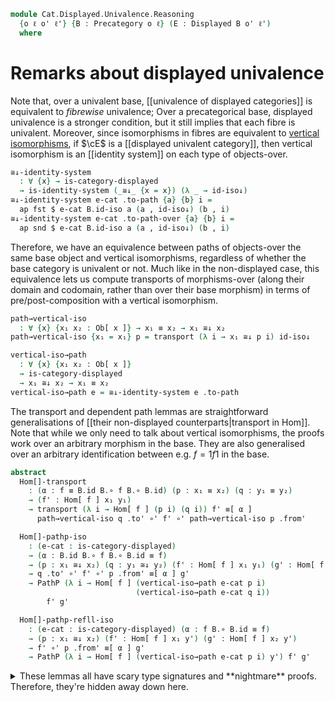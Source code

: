 <!--
```agda
open import Cat.Displayed.Cartesian
open import Cat.Displayed.Base
open import Cat.Prelude

import Cat.Displayed.Univalence
import Cat.Displayed.Reasoning
import Cat.Displayed.Morphism
import Cat.Reasoning as Cr
```
-->

```agda
module Cat.Displayed.Univalence.Reasoning
  {o ℓ o' ℓ'} {B : Precategory o ℓ} (E : Displayed B o' ℓ')
  where
```

# Remarks about displayed univalence

Note that, over a univalent base, [[univalence of displayed categories]]
is equivalent to _fibrewise_ univalence; Over a precategorical base,
displayed univalence is a stronger condition, but it still implies that
each fibre is univalent. Moreover, since isomorphisms in fibres are
equivalent to [vertical isomorphisms], if $\cE$ is a [[displayed
univalent category]], then vertical isomorphism is an [[identity
system]] on each type of objects-over.

[vertical isomorphisms]: Cat.Displayed.Morphism.html#isos

<!--
```agda
private module B = Cr B

open Cat.Displayed.Univalence E
open Cat.Displayed.Reasoning E
open Cat.Displayed.Morphism E
open _≅[_]_
```
-->

```agda
≅↓-identity-system
  : ∀ {x} → is-category-displayed
  → is-identity-system (_≅↓_ {x = x}) (λ _ → id-iso↓)
≅↓-identity-system e-cat .to-path {a} {b} i =
  ap fst $ e-cat B.id-iso a (a , id-iso↓) (b , i)
≅↓-identity-system e-cat .to-path-over {a} {b} i =
  ap snd $ e-cat B.id-iso a (a , id-iso↓) (b , i)
```

Therefore, we have an equivalence between paths of objects-over the same
base object and vertical isomorphisms, regardless of whether the base
category is univalent or not. Much like in the non-displayed case, this
equivalence lets us compute transports of morphisms-over (along their
domain and codomain, rather than over their base morphism) in terms of
pre/post-composition with a vertical isomorphism.

```agda
path→vertical-iso
  : ∀ {x} {x₁ x₂ : Ob[ x ]} → x₁ ≡ x₂ → x₁ ≅↓ x₂
path→vertical-iso {x₁ = x₁} p = transport (λ i → x₁ ≅↓ p i) id-iso↓

vertical-iso→path
  : ∀ {x} {x₁ x₂ : Ob[ x ]}
  → is-category-displayed
  → x₁ ≅↓ x₂ → x₁ ≡ x₂
vertical-iso→path e = ≅↓-identity-system e .to-path
```

The transport and dependent path lemmas are straightforward
generalisations of [[their non-displayed counterparts|transport in
Hom]]. Note that while we only need to talk about vertical isomorphisms,
the proofs work over an arbitrary morphism in the base. They are also
generalised over an arbitrary identification between e.g. $f = 1f1$ in
the base.

<!--
```agda
private variable
  x y : B.Ob
  f : B.Hom x y
  x₁ x₂ y₁ y₂ x' y' : Ob[ x ]
```
-->

```agda
abstract
  Hom[]-transport
    : (α : f ≡ B.id B.∘ f B.∘ B.id) (p : x₁ ≡ x₂) (q : y₁ ≡ y₂)
    → (f' : Hom[ f ] x₁ y₁)
    → transport (λ i → Hom[ f ] (p i) (q i)) f' ≡[ α ]
      path→vertical-iso q .to' ∘' f' ∘' path→vertical-iso p .from'

  Hom[]-pathp-iso
    : (e-cat : is-category-displayed)
    → (α : B.id B.∘ f B.∘ B.id ≡ f)
    → (p : x₁ ≅↓ x₂) (q : y₁ ≅↓ y₂) (f' : Hom[ f ] x₁ y₁) (g' : Hom[ f ] x₂ y₂)
    → q .to' ∘' f' ∘' p .from' ≡[ α ] g'
    → PathP (λ i → Hom[ f ] (vertical-iso→path e-cat p i)
                            (vertical-iso→path e-cat q i))
        f' g'

  Hom[]-pathp-refll-iso
    : (e-cat : is-category-displayed) (α : f B.∘ B.id ≡ f)
    → (p : x₁ ≅↓ x₂) (f' : Hom[ f ] x₁ y') (g' : Hom[ f ] x₂ y')
    → f' ∘' p .from' ≡[ α ] g'
    → PathP (λ i → Hom[ f ] (vertical-iso→path e-cat p i) y') f' g'
```

<details>
<summary>These lemmas all have scary type signatures and **nightmare**
proofs. Therefore, they're hidden away down here.</summary>

```agda
  Hom[]-transport {f = f} {x₁ = x₁} {y₁ = y₁} α p q f' =
    J₂ (λ x₂ y₂ p q → transport (λ i → Hom[ f ] (p i) (q i)) f'
               ≡[ α ] path→vertical-iso q .to' ∘' f' ∘' path→vertical-iso p .from')
      (to-pathp⁻ (sym
        (ap (subst (λ e → Hom[ e ] _ _) _)
          (  from-pathp⁻ (eliml' refl (transport-refl _) {q = B.idl _})
          ∙∙ ap (subst (λ e → Hom[ e ] _ _) _) (from-pathp⁻ (elimr' refl (transport-refl _) {q = B.idr f}))
          ∙∙ sym (subst-∙ (λ e → Hom[ e ] _ _) _ _ _))
        ∙∙ sym (subst-∙ (λ e → Hom[ e ] _ _) _ _ _)
        ∙∙ ap (λ p → subst (λ e → Hom[ e ] _ _) p f') prop!)))
      p q

  Hom[]-pathp-refll-iso e-cat α p f' g' β = to-pathp $
       from-pathp⁻ (Hom[]-transport (sym (B.idl _ ∙ α)) (vertical-iso→path e-cat p) refl f')
    ∙∙ ap (subst (λ e → Hom[ e ] _ _) _) (
        ap₂ (λ a b → a ∘' f' ∘' b) (transport-refl _)
          (from-pathp (λ i → ≅↓-identity-system e-cat .to-path-over p i .from'))
        ∙ from-pathp⁻ (idl' (f' ∘' p .from')))
    ∙∙ ( sym (subst-∙ (λ e → Hom[ e ] _ _) _ _ _)
      ∙∙ ap (λ α → subst (λ e → Hom[ e ] _ _) α (f' ∘' p .from')) prop!
      ∙∙ from-pathp β)

  Hom[]-pathp-iso e-cat α p q f' g' β = to-pathp $
       from-pathp⁻ (Hom[]-transport (sym α) (vertical-iso→path e-cat p) (vertical-iso→path e-cat q) f')
    ∙∙ ap (subst (λ e → Hom[ e ] _ _) _) (ap₂ (λ a b → a ∘' f' ∘' b)
        (from-pathp (λ i → ≅↓-identity-system e-cat .to-path-over q i .to'))
        (from-pathp (λ i → ≅↓-identity-system e-cat .to-path-over p i .from')))
    ∙∙ from-pathp β
```
</details>

